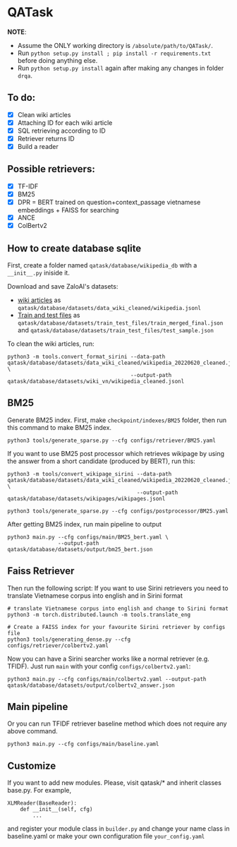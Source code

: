 # QATask

**NOTE**: 
- Assume the ONLY working directory is `/absolute/path/to/QATask/`.
- Run `python setup.py install ; pip install -r requirements.txt` before doing anything else.
- Run `python setup.py install` again after making any changes in folder `drqa`.

## To do:
- [x] Clean wiki articles
- [x] Attaching ID for each wiki article
- [x] SQL retrieving according to ID
- [x] Retriever returns ID
- [x] Build a reader

## Possible retrievers:
- [x] TF-IDF
- [x] BM25
- [x] DPR = BERT trained on question+context_passage vietnamese embeddings + FAISS for searching
- [x] ANCE
- [x] ColBertv2

## How to create database sqlite
First, create a folder named `qatask/database/wikipedia_db` with a `__init__.py` iniside it.

Download and save ZaloAI's datasets:
- [wiki articles](https://dl-challenge.zalo.ai/e2e-question-answering/wikipedia_20220620_cleaned.zip) 
as `qatask/database/datasets/data_wiki_cleaned/wikipedia.jsonl`
- [Train and test files](https://dl-challenge.zalo.ai/e2e-question-answering/e2eqa-train+public_test-v1.zip) as `qatask/database/datasets/train_test_files/train_merged_final.json` and `qatask/database/datasets/train_test_files/test_sample.json`

To clean the wiki articles, run:
```
python3 -m tools.convert_format_sirini --data-path qatask/database/datasets/data_wiki_cleaned/wikipedia_20220620_cleaned.jsonl \
                                       --output-path qatask/database/datasets/wiki_vn/wikipedia_cleaned.jsonl
```

## BM25
Generate BM25 index. First, make `checkpoint/indexes/BM25` folder, then run this command to make BM25 index.
```
python3 tools/generate_sparse.py --cfg configs/retriever/BM25.yaml
```
If you want to use BM25 post processor which retrieves wikipage by using the answer from a short candidate (produced by BERT), run this:
```
python3 -m tools/convert_wikipage_sirini --data-path qatask/database/datasets/data_wiki_cleaned/wikipedia_20220620_cleaned.jsonl \
                                         --output-path qatask/database/datasets/wikipages/wikipages.jsonl 
                                         
python3 tools/generate_sparse.py --cfg configs/postprocessor/BM25.yaml
```
After getting BM25 index, run main pipeline to output 
```
python3 main.py --cfg configs/main/BM25_bert.yaml \
                --output-path qatask/database/datasets/output/bm25_bert.json
```

## Faiss Retriever
Then run the following script:
If you want to use Sirini retrievers you need to translate Vietnamese corpus into english and in Sirini format
```
# translate Vietnamese corpus into english and change to Sirini format
python3 -m torch.distributed.launch -m tools.translate_eng

# Create a FAISS index for your favourite Sirini retriever by configs file 
python3 tools/generating_dense.py --cfg configs/retriever/colbertv2.yaml 
``` 
Now you can have a Sirini searcher works like a normal retriever (e.g. TFIDF). Just run `main` with your config `configs/colbertv2.yaml`:
```
python3 main.py --cfg configs/main/colbertv2.yaml --output-path qatask/database/datasets/output/colbertv2_answer.json 
```
## Main pipeline
Or you can run TFIDF retriever baseline method which does not require any above command.
```
python3 main.py --cfg configs/main/baseline.yaml
```
## Customize
If you want to add new modules. Please, visit qatask/* and inherit classes base.py. For example, 
```
XLMReader(BaseReader):
    def __init__(self, cfg)
        ...
```
and register your module class in `builder.py` and change your name class in baseline.yaml or make your own configuration file `your_config.yaml`
